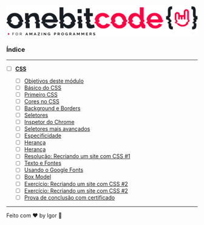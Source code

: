 <div style="text-align: center;">
  <a href="#">
    <img alt="Onebitcode" src="../.github/logo.png"/>
  </a>
</div>

### **Índice**

---

- [ ] [**CSS**](#)

  - [ ] [Objetivos deste módulo](#)
  - [ ] [Básico do CSS](#)
  - [ ] [Primeiro CSS](#)
  - [ ] [Cores no CSS](#)
  - [ ] [Background e Borders](#)
  - [ ] [Seletores](#)
  - [ ] [Inspetor do Chrome](#)
  - [ ] [Seletores mais avançados](#)
  - [ ] [Especificidade](#)
  - [ ] [Herança](#)
  - [ ] [Herança](#)
  - [ ] [Resolução: Recriando um site com CSS #1](#)
  - [ ] [Texto e Fontes](#)
  - [ ] [Usando o Google Fonts](#)
  - [ ] [Box Model](#)
  - [ ] [Exercício: Recriando um site com CSS #2](#)
  - [ ] [Exercício: Recriando um site com CSS #2](#)
  - [ ] [Prova de conclusão com certificado](#)
  
---

Feito com ❤ by Igor 🖖
